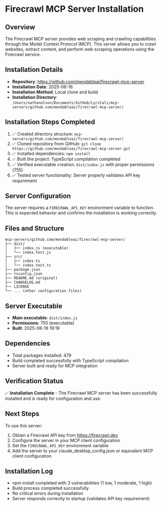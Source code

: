 # Firecrawl MCP Server Installation

## Overview
The Firecrawl MCP server provides web scraping and crawling capabilities through the Model Context Protocol (MCP). This server allows you to crawl websites, extract content, and perform web scraping operations using the Firecrawl service.

## Installation Details
- **Repository**: https://github.com/mendableai/firecrawl-mcp-server
- **Installation Date**: 2025-06-16
- **Installation Method**: Local clone and build
- **Installation Directory**: `/Users/nathanolson/Documents/GitHub/LyriCali/mcp-servers/github.com/mendableai/firecrawl-mcp-server/`

## Installation Steps Completed
1. ✅ Created directory structure: `mcp-servers/github.com/mendableai/firecrawl-mcp-server/`
2. ✅ Cloned repository from GitHub: `git clone https://github.com/mendableai/firecrawl-mcp-server.git`
3. ✅ Installed dependencies: `npm install`
4. ✅ Built the project: TypeScript compilation completed
5. ✅ Verified executable creation: `dist/index.js` with proper permissions (755)
6. ✅ Tested server functionality: Server properly validates API key requirement

## Server Configuration
The server requires a `FIRECRAWL_API_KEY` environment variable to function. This is expected behavior and confirms the installation is working correctly.

## Files and Structure
```
mcp-servers/github.com/mendableai/firecrawl-mcp-server/
├── dist/
│   ├── index.js (executable)
│   └── index.test.js
├── src/
│   ├── index.ts
│   └── index.test.ts
├── package.json
├── tsconfig.json
├── README.md (original)
├── CHANGELOG.md
├── LICENSE
└── ... (other configuration files)
```

## Server Executable
- **Main executable**: `dist/index.js`
- **Permissions**: 755 (executable)
- **Built**: 2025-06-16 19:19

## Dependencies
- Total packages installed: 479
- Build completed successfully with TypeScript compilation
- Server built and ready for MCP integration

## Verification Status
✅ **Installation Complete** - The Firecrawl MCP server has been successfully installed and is ready for configuration and use.

## Next Steps
To use this server:
1. Obtain a Firecrawl API key from https://firecrawl.dev
2. Configure the server in your MCP client configuration
3. Set the `FIRECRAWL_API_KEY` environment variable
4. Add the server to your claude_desktop_config.json or equivalent MCP client configuration

## Installation Log
- npm install completed with 3 vulnerabilities (1 low, 1 moderate, 1 high)
- Build process completed successfully
- No critical errors during installation
- Server responds correctly to startup (validates API key requirement)